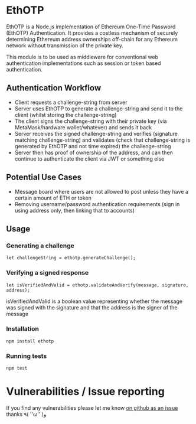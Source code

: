 # EthOTP
EthOTP is a Node.js implementation of Ethereum One-Time Password (EthOTP) Authentication.
It provides a costless mechanism of securely determining Ethereum address ownerships off-chain for any Ethereum network
without transmission of the private key.

This module is to be used as middleware for conventional web authentication implementations such as session or token
based authentication.

## Authentication Workflow
 * Client requests a challenge-string from server
 * Server uses EthOTP to generate a challenge-string and send it to the client (whilst storing the challenge-string)
 * The client signs the challenge-string with their private key (via MetaMask/hardware wallet/whatever) and sends it
 back
 * Server receives the signed challenge-string and verifies (signature matching challenge-string) and
  validates (check that challenge-string is generated by EthOTP and not time expired) the challenge-string
 * Server then has proof of ownership of the address, and can then continue to authenticate the client via JWT or
 something else

## Potential Use Cases
* Message board where users are not allowed to post unless they have a certain amount of ETH or token
* Removing username/password authentication requirements (sign in using address only, then linking that to accounts)

## Usage

### Generating a challenge
```
let challengeString = ethotp.generateChallenge();
```

### Verifying a signed response
```
let isVerifiedAndValid = ethotp.validateAndVerify(message, signature, address);
```
isVerifiedAndValid is a boolean value representing whether the message was signed with the signature and that the
address is the signer of the message

### Installation
```npm install ethotp```

### Running tests
```npm test```

# Vulnerabilities / Issue reporting
If you find any vulnerabilities please let me know [on github as an issue](https://github.com/insightsan/EthOTP/)
thanks ٩( ''ω'' )و
